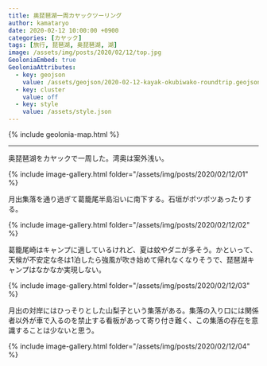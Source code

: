 ```yaml
---
title: 奥琵琶湖一周カヤックツーリング
author: kamataryo
date: 2020-02-12 10:00:00 +0900
categories: [カヤック]
tags: [旅行, 琵琶湖, 奥琵琶湖, 湖]
image: /assets/img/posts/2020/02/12/top.jpg
GeoloniaEmbed: true
GeoloniaAttributes:
  - key: geojson
    value: /assets/geojson/2020-02-12-kayak-okubiwako-roundtrip.geojson
  - key: cluster
    value: off
  - key: style
    value: /assets/style.json
---
```


{% include geolonia-map.html %}

---

奥琵琶湖をカヤックで一周した。湾奥は案外浅い。

{% include image-gallery.html folder="/assets/img/posts/2020/02/12/01" %}

月出集落を通り過ぎて葛籠尾半島沿いに南下する。石垣がポツポツあったりする。

{% include image-gallery.html folder="/assets/img/posts/2020/02/12/02" %}

葛籠尾崎はキャンプに適しているけれど、夏は蚊やダニが多そう。かといって、天候が不安定な冬は1泊したら強風が吹き始めて帰れなくなりそうで、琵琶湖キャンプはなかなか実現しない。

{% include image-gallery.html folder="/assets/img/posts/2020/02/12/03" %}

月出の対岸にはひっそりとした山梨子という集落がある。集落の入り口には関係者以外が車で入るのを禁止する看板があって寄り付き難く、この集落の存在を意識することは少ないと思う。

{% include image-gallery.html folder="/assets/img/posts/2020/02/12/04" %}

